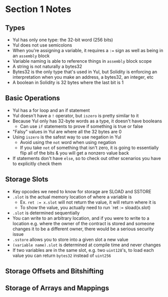 # Section 1 Notes

## Types
- Yul has only one type: the 32-bit word (256 bits)
- Yul does not use semicolons
- When you're assigning a variable, it requires a `:=` sign as well as being in an `assembly` block
- Variable naming is able to reference things in `assembly` block scope
- A string is not naturally a bytes32
- Bytes32 is the only type that's used in Yul, but Solidity is enforcing an interpretation when you make an address, a bytes32, an integer, etc
- A boolean in Solidity is 32 bytes where the last bit is 1
## Basic Operations
- Yul has a for loop and an if statement
- Yul doesn't have a `!` operator, but `iszero` is pretty similar to it
- Because Yul only has 32-byte words as a type, it doesn't have booleans
  - Can use `if` statements to prove if something is true or false
- "Falsy" values in Yul are where all the 32 bytes are 0
- Using `iszero` is the safest way to use negation in Yul
  - Avoid using the `not` word when using negation
  - If you take `not` of something that isn't zero, it is going to essentially flip all of the bits & you will get a nonzero value back
- If statements don't have `else`, so to check out other scenarios you have to explicitly check them
## Storage Slots
- Key opcodes we need to know for storage are SLOAD and SSTORE
- `.slot` is the actual memory location of where a variable is
  - Ex. `ret := x.slot` will not return the value, it will return where it is
  - To show the value, you actually need to run `ret := sload(x.slot)
- `.slot` is determined sequentially
- You can write to an arbitrary location, and if you were to write to a location e.g. where the owner of the contract is stored and someone changes it to be a different owner, there would be a serious security issue
- `.sstore` allows you to store into a given slot a new value
- `(variable name).slot` is determined at compile time and never changes
- If two variables are in the same slot, e.g. two `uint128`'s, to load each value you can return `bytes32` instead of `uint256` 
## Storage Offsets and Bitshifting
## Storage of Arrays and Mappings
